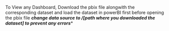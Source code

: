 To View any Dashboard, Download the pbix file alongwith the corresponding dataset and load the dataset in powerBI first before opening the pbix file 
*****change data source to /[path where you downloaded the dataset] to prevent any errors******
